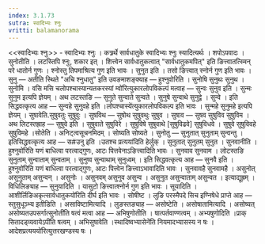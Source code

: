 ```yaml
---
index: 3.1.73
sutra: स्वादिभ्यः श्नुः
vritti: balamanorama
---
```


<<स्वादिभ्यः श्नुः>> - स्वादिभ्यः श्नुः । कत्र्रर्थे सार्वधातुके स्वादिभ्यः श्नुः स्यादित्यर्थः । शपोऽपवादः । सुनोतीति । लटस्तिपि श्नुः, शकार इत् । शित्त्वेन सार्वधातुकत्वात् "सार्वधातुकमपित्" इति ङित्त्वातत्स्मिन् परे धातोर्न गुणः । श्नोस्तु तिपमाश्रित्य गुण इति भावः । सुनुत इति । तसो ङित्त्वात् स्नोर्न गुण इति भावः । सुनु —  अतीति स्थिते "अचि श्नुधातु" इति उवङमाशङ्क्याह —  हुश्नुवोरिति । सुनोषि सुनुथः सुनुथ । सुनोमि । वसि मसि चलोपश्चास्यान्यतकरस्यां म्वो॑रित्युकारलोपविकल्पं मत्वाह —  सुन्वः सुनुव इति । सुन्मः सुनुम इत्यपि ज्ञेयम् । अथ लटस्तङि —  सुनुते सुन्वाते सुन्वते । सुनुषे सुन्वाथे सुनुद्वे । सुन्वे । इति सिद्धवत्कृत्य आह —  सुन्वहे सुनुवहे इति ।लोपश्चास्ये॑त्युकारलोपविकल्प इति भावः । सुन्महे सुनुमहे इत्यपि ज्ञेयम् । सुषावेति.सुषुवतुः सुषुवुः । सुषविथ — सुषोथ सुषुवथुः सुषुव । सुषाव — सुषव सुषुविव सुषुविम । अथ लिटस्तह्राह —  सुषुवे इति । सुषुवाते सुषुविरे । सुषुविषे सुषुवाथे [सुषुविढवे] सुषुविधवे । सुषुवे सुषुविवहे सुषुविमहे ।सोतेति । अनिट्त्वसूचनमिदम् । सोष्यति सोष्यते । सुनोतु — सुनुतात् सुनुताम् सुन्वन्तु । इतिसिद्धवत्कृत्य आह —  स#उनु इति ।उतश्च प्रत्यया॑दिति हेर्लुक् । सुनुतात् सुनुतम् सुनुत । सुनवानीति ।हुश्नुवो॑रिति यणं बाधित्वा परत्वाद्गुणः, आटः पित्तवेनाऽङित्त्वादिति भावः । सुनवाव सुनवाम । लोटस्तङि सुनुताम् सुन्वाताम् सुन्वताम् । सुनुष्व सुन्वाथाम् सुनुध्वम् । इति सिद्धवत्कृत्य आह —  सुनवै इति ।हुश्नुवो॑रिति यणं बाधित्वा परत्वाद्गुणः, आटः पित्त्वेन ङित्त्वाऽभावादिति भावः । सुनवावहै सुनवामहै । असुनोत् असुनुताम् असुन्वन् । असुनोः । असुनवम् असुनुव असुन्व । असुनुत असुन्वाताम् असुन्वत । इत्याद्यूह्रम् । विधिलिङ्याह —  सुनुयादिति । यासुटो ङित्त्वात्श्नोर्न गुण इति भावः । सूयादिति । आशीर्लिङिअकृत्सार्वधातुकयो॑रिति दीर्घ इति भावः । सोषीष्ट । लुङि परस्मैपदे सिच इण्निषेधे प्राप्ते आह —  स्तुसुधूञ्भ्य इतीडिति । असाविष्टामित्यादि । लुङस्तङ्याह — असोष्टेति । असोषातामित्यादि । असोष्यत् असोष्यतउपसर्गात्सुनोती॑ति षत्वं मत्वा आह —  अभिषुणोतीति । षात्पर्तवाण्णत्वम् । अभ्यषुणोदिति ।प्राक् सितादड्व्यवायेऽपी॑ति षत्वम् । अभिसुषावेति ।स्थादिष्वभ्यासेने॑ति नियमादभ्यासस्य न षः ।आदेशप्रत्यययो॑रित्युत्तरखण्डस्य षः ।